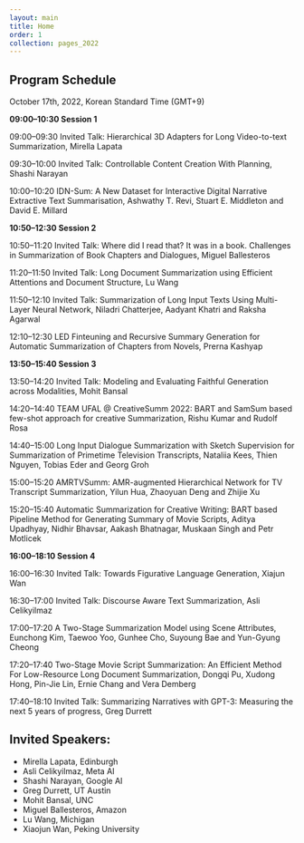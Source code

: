 ```yaml
---
layout: main
title: Home
order: 1
collection: pages_2022
---
```


[//]: # (## Call for Papers)

[//]: # (Our [call for papers]&#40;https://creativesumm.github.io/cfp&#41;{:target="_blank"} and [shared tasks]&#40;https://creativesumm.github.io/sharedtask&#41;{:target="_blank"} are published! )

[//]: # (## Overview)

[//]: # ()
[//]: # (Text summarization aims at condensing long documents into short paragraphs that include salient information. Given the constantly growing volume of online documents, automatic text summarization can help people to find information relevant to their interests. We envision that summarization systems of the future will need to be equipped with the ability to:)

[//]: # ()
[//]: # (- process long input sequences spanning up to hundreds of pages of text)

[//]: # (- analyze complex discourse structure such as narrative and multi-party dialog)

[//]: # (- interpret figurative language to understand and convey the salient points in the input)

[//]: # ()
[//]: # (Most research in the field has been done in the newswire and scientific domains. While important, these domains pose limited challenges for future generations of summarization due to the limited input length, literal and/or technical language, positional biases, and constrained discourse structure.)

[//]: # ()
[//]: # (An equally important, yet underexplored, domain for text summarization is creative writing, which includes documents such as books, stories, as well as scripts from plays, TV shows, and movies. Documents in this domain are uniquely characterized by their substantial length, non-trivial temporal dependencies &#40;e.g., parallel plot threads and non-linear plot development&#41;, complex structures which often combine narrative and multi-party dialogs, and a wide variety of styles. Successfully summarizing such texts requires making literary interpretations, conveying implicit information, and heavily paraphrasing the input. This makes summarizing creative documents a challenging task requiring techniques that have not yet been explored in the field.)

## Program Schedule
October 17th, 2022, Korean Standard Time (GMT+9)

**09:00–10:30 Session 1**

09:00–09:30 Invited Talk: Hierarchical 3D Adapters for Long Video-to-text Summarization, Mirella Lapata

09:30–10:00 Invited Talk: Controllable Content Creation With Planning, Shashi Narayan

10:00–10:20 IDN-Sum: A New Dataset for Interactive Digital Narrative Extractive Text Summarisation, Ashwathy T. Revi, Stuart E. Middleton and David E. Millard

**10:50–12:30 Session 2**

10:50–11:20 Invited Talk: Where did I read that? It was in a book. Challenges in Summarization of Book Chapters and Dialogues, Miguel Ballesteros

11:20–11:50 Invited Talk: Long Document Summarization using Efficient Attentions and Document Structure, Lu Wang

11:50–12:10 Invited Talk: Summarization of Long Input Texts Using Multi-Layer Neural Network, Niladri Chatterjee, Aadyant Khatri and Raksha Agarwal

12:10–12:30 LED Finteuning and Recursive Summary Generation for Automatic Summarization of Chapters from Novels, Prerna Kashyap


**13:50–15:40 Session 3**

13:50–14:20 Invited Talk: Modeling and Evaluating Faithful Generation across Modalities, Mohit Bansal

14:20–14:40 TEAM UFAL @ CreativeSumm 2022: BART and SamSum based few-shot approach for creative Summarization, Rishu Kumar and Rudolf Rosa

14:40–15:00 Long Input Dialogue Summarization with Sketch Supervision for Summarization of Primetime Television Transcripts, Nataliia Kees, Thien Nguyen, Tobias Eder and Georg Groh

15:00–15:20 AMRTVSumm: AMR-augmented Hierarchical Network for TV Transcript Summarization, Yilun Hua, Zhaoyuan Deng and Zhijie Xu

15:20–15:40 Automatic Summarization for Creative Writing: BART based Pipeline Method for Generating Summary of Movie Scripts, Aditya Upadhyay, Nidhir Bhavsar, Aakash Bhatnagar, Muskaan Singh and Petr Motlicek


**16:00–18:10 Session 4**

16:00–16:30 Invited Talk: Towards Figurative Language Generation, Xiajun Wan

16:30–17:00 Invited Talk: Discourse Aware Text Summarization, Asli Celikyilmaz

17:00–17:20 A Two-Stage Summarization Model using Scene Attributes, Eunchong Kim, Taewoo Yoo, Gunhee Cho, Suyoung Bae and Yun-Gyung Cheong

17:20–17:40 Two-Stage Movie Script Summarization: An Efficient Method For Low-Resource Long Document Summarization, Dongqi Pu, Xudong Hong, Pin-Jie Lin, Ernie Chang and Vera Demberg

17:40–18:10 Invited Talk: Summarizing Narratives with GPT-3: Measuring the next 5 years of progress, Greg Durrett

## Invited Speakers:

- Mirella Lapata, Edinburgh 
- Asli Celikyilmaz, Meta AI 
- Shashi Narayan, Google AI
- Greg Durrett, UT Austin
- Mohit Bansal, UNC
- Miguel Ballesteros, Amazon
- Lu Wang, Michigan
- Xiaojun Wan, Peking University


<!-- <a class="twitter-timeline tw-align-center" data-width="80%" margin="auto" text-align="center" href="https://twitter.com/intexsempar2020?ref_src=twsrc%5Etfw">Tweets by intexsempar2020</a> <script async src="https://platform.twitter.com/widgets.js" charset="utf-8"></script> -->

<!-- ## Program Schedule

Thursday Nov 19, 2020 Pacific Time
<br>
08:15–08:30 &nbsp;&nbsp;&nbsp; Opening Remarks
<br>
08:30–09:30 &nbsp;&nbsp;&nbsp; Invited Talk: Jacob Andreas
<br>
09:30–10:30 &nbsp;&nbsp;&nbsp; Invited Talk: Jonathan Berant
<br>
10:30–10:50 &nbsp;&nbsp;&nbsp; Break
<br>
10:50–11:00 &nbsp;&nbsp;&nbsp; Learning Adaptive Language Interfaces through Decomposition
<br>
11:00–11:10 &nbsp;&nbsp;&nbsp; Improving Sequence-to-Sequence Semantic Parser for Task Oriented Dialog
<br>
11:10–11:20 &nbsp;&nbsp;&nbsp; Uncertainty and Traffic-Aware Active Learning for Semantic Parsing
<br>
11:20–11:30 &nbsp;&nbsp;&nbsp; Did You Ask a Good Question? A Cross-Domain Question Intention Classification Benchmark for Text-to-SQL
<br>
11:30–12:30 &nbsp;&nbsp;&nbsp; Invited Talk: Yoav Artzi
<br>
12:30–13:30 &nbsp;&nbsp;&nbsp; Poster Presentation in gather.town
<br>
13:30–14:30 &nbsp;&nbsp;&nbsp; Invited Talk: Dilek Hakkani-Tür
<br>
14:30–14:40 &nbsp;&nbsp;&nbsp; QA2Explanation: Generating and Evaluating Explanations for Question Answering Systems over Knowledge Graph
<br>
14:40–14:50 &nbsp;&nbsp;&nbsp; ColloQL: Robust Text-to-SQL Over Search Queries
<br>
14:50–15:00 &nbsp;&nbsp;&nbsp; GRAPPA: Grammar-Augmented Pre-Training for Table Semantic Parsing
<br>
15:00–15:10 &nbsp;&nbsp;&nbsp; Beyond I.I.D.: Three Levels of Generalization for Question Answering on Knowledge Bases
<br>
15:10–15:20 &nbsp;&nbsp;&nbsp; Natural Language Response Generation from SQL with Generalization and Back-translation
<br>
15:20–15:30 &nbsp;&nbsp;&nbsp; Break
<br>
15:30–16:30 &nbsp;&nbsp;&nbsp; Invited Talk: Alex Polozov
<br>
16:30–17:30 &nbsp;&nbsp;&nbsp; Invited Talk: Richard Socher
<br>
17:30–17:35 &nbsp;&nbsp;&nbsp; Closing remarks
 -->
<!-- ## Invited Speakers

<table>
  <tbody>
    <tr>
      <td width="25%"><a href="https://yoavartzi.com/"><img src="assets/images/artzi.png" width="120px" align="bottom" style="border-radius: 50%"></a></td>
      <td width="25%"><a href="http://www.cs.tau.ac.il/~joberant/"><img src="assets/images/berant.png" width="120px" align="bottom" style="border-radius: 50%"></a></td>
      <td width="25%"><a href="https://www.socher.org/"><img src="assets/images/socher.jpg" width="120px" align="bottom" style="border-radius: 50%"></a></td>
      <td width="25%"><a href="https://scholar.google.com/citations?user=GMcL_9kAAAAJ&hl=en"><img src="assets/images/hakkani-tur.jpeg" width="120px" align="bottom" style="border-radius: 50%"></a></td>
    </tr>
    <tr>
      <td><a href="https://yoavartzi.com/">Mohit Bansal (UNC)</a></td>
      <td><a href="http://www.cs.tau.ac.il/~joberant/">Miguel Ballesteros (Amazon)</a></td>
      <td><a href="https://www.socher.org/">Asli Celikyilmaz, Facebook AI </a></td>
      <td><a href="https://scholar.google.com/citations?user=GMcL_9kAAAAJ&hl=en">Greg Durrett (UT Austin)</a></td>
    </tr>
    <tr>
      <td width="25%"><a href="https://alexpolozov.com/"><img src="assets/images/polozov.jpg" width="120px" align="bottom" style="border-radius: 50%"></a></td>
      <td width="25%"><a href="https://www.mit.edu/~jda/"><img src="assets/images/andreas.jpg" width="120px" align="bottom" style="border-radius: 50%"></a></td>
    </tr>
    <tr>
      <td><a href="https://alexpolozov.com/">Mirella Lapata, University of Edinburgh</a></td>
      <td><a href="https://www.mit.edu/~jda/">Lu Wang, University of Michigan</a></td>
      <td><a href="https://www.mit.edu/~jda/">Xiaojun Wan, Wangxuan Institute of Computer Technology</a></td>
    </tr>
  </tbody>
</table> -->

<!-- - [Yoav Artzi](https://yoavartzi.com/), Cornell University
- [Jonathan Berant](http://www.cs.tau.ac.il/~joberant/), Tel Aviv University/Allen Institute for Artificial Intelligence
- [Richard Socher](https://www.socher.org/), Salesforce Research
- [Dilek Hakkani-T&uuml;r](https://scholar.google.com/citations?user=GMcL_9kAAAAJ&hl=en), Amazon Alexa AI
- [Alex Polozov](https://alexpolozov.com/), Microsoft Research
- [Mirella Lapata](https://homepages.inf.ed.ac.uk/mlap/), The University of Edinburgh -->

<!-- ## Steering Committee

<table>
  <tbody>
    <tr>
      <td width="25%"><a href="http://www.cs.tau.ac.il/~joberant/"><img src="assets/images/berant.png" width="120px" align="bottom" style="border-radius: 50%"></a></td>
      <td width="25%"><a href="http://www.phontron.com/"><img src="assets/images/neubig.jpg" width="120px" align="bottom" style="border-radius: 50%"></a></td>
      <td width="25%"><a href="https://researcher.watson.ibm.com/researcher/view.php?person=us-yunyaoli"><img src="assets/images/yunyaoli.jpg" width="120px" align="bottom" style="border-radius: 50%"></a></td>
      <td width="25%"><a href="http://cmxiong.com/"><img src="assets/images/xiong.jpg" width="120px" align="bottom" style="border-radius: 50%"></a></td>
    </tr>
    <tr>
      <td><a href="http://www.cs.tau.ac.il/~joberant/">Jonathan Berant (Tel Aviv University/AI2)</a></td>
      <td><a href="http://www.phontron.com/">Graham Neubig (CMU)</a></td>
      <td><a href="https://researcher.watson.ibm.com/researcher/view.php?person=us-yunyaoli">Yunyao Li (IBM Research)</a></td>
      <td><a href="http://cmxiong.com/">Caiming Xiong (Salesforce Research)</a></td>
    </tr>
    <tr>
      <td width="25%"><a href="https://www.cs.yale.edu/homes/radev/"><img src="assets/images/radev.jpeg" width="120px" align="bottom" style="border-radius: 50%"></a></td>
      <td width="25%"><a href="https://www.cs.washington.edu/people/faculty/lsz"><img src="assets/images/zettlemoyer.jpg" width="120px" align="bottom" style="border-radius: 50%"></a></td>
    </tr>
    <tr>
      <td><a href="https://www.cs.yale.edu/homes/radev/">Dragomir Radev (Yale University)</a></td>
      <td><a href="https://www.cs.washington.edu/people/faculty/lsz">Luke Zettlemoyer (University of Washington)</a></td>
    </tr>
  </tbody>
</table> -->
<!-- - [Jonathan Berant](http://www.cs.tau.ac.il/~joberant/), Tel-Aviv University
- [Graham Neubig](http://www.phontron.com/), Carnegie Mellon University
- [Yunyao Li](https://researcher.watson.ibm.com/researcher/view.php?person=us-yunyaoli), IBM Research
- [Caiming Xiong](http://www.stat.ucla.edu/~caiming/), Salesforce Research
- [Dragomir Radev](https://www.cs.yale.edu/homes/radev/), Yale University
- [Luke Zettlemoyer](https://www.cs.washington.edu/people/faculty/lsz), University of Washington -->

<!-- ## Organizing Committee

<table>
  <tbody>
    <tr>
      <td width="25%"><img src="assets/images/kathy.jpeg" width="120px" align="bottom" style="border-radius: 50%"></td>
      <td width="25%"><img src="assets/images/simeng.jpeg" width="120px" align="bottom" style="border-radius: 50%"></td>
      <td width="25%"><img src="assets/images/wojciech.jpeg" width="120px" align="bottom" style="border-radius: 50%"></td>
      <td width="25%"><img src="assets/images/faisal.jpeg" width="120px" align="bottom" style="border-radius: 50%"></td>
    </tr>
    <tr>
      <td><a href="http://www.cs.columbia.edu/~kathy/">Kathleen Mckeown (Columbia University)</a></td>
      <td><a href="https://shirleyhan6.github.io/">Simeng Han (Yale University)</a></td>
      <td><a href="https://about.me/wkryscinski">Wojciech Kryściński (Salesforce Research)</a></td>
      <td><a href="https://www.cs.columbia.edu/~faisal/">Faisal Ladhak (Columbia University)</a></td>
    </tr>
    <tr>
      <td width="25%"><img src="assets/images/bryan.jpeg" width="120px" align="bottom" style="border-radius: 50%"></td>
      <td width="25%"><img src="assets/images/ramesh.jpeg" width="120px" align="bottom" style="border-radius: 50%"></td>
      <td width="25%"><img src="assets/images/drago.jpeg" width="120px" align="bottom" style="border-radius: 50%"></td>
      <td width="25%"><img src="assets/images/swiseman.jpeg" width="120px" align="bottom" style="border-radius: 50%"></td>
    </tr>
    <tr>
      <td><a href="https://manestay.github.io/">Bryan Li (University of Pennsylvania)</a></td>
      <td><a href="https://www.amazon.science/author/ramesh-nallapati">Ramesh Nallapati (Amazon)</a></td>
      <td><a href="http://www.cs.yale.edu/homes/radev/">Dragomir Radev (Yale University)</a></td>
      <td><a href="https://swiseman.github.io/">Sam Wiseman (Duke University)</a></td>
    </tr>
  </tbody>
</table> -->

<!-- ## Sponsors
![Salesforce]({{ "/assets/images/salesforce_logo.png" | absolute_url }})
 -->

